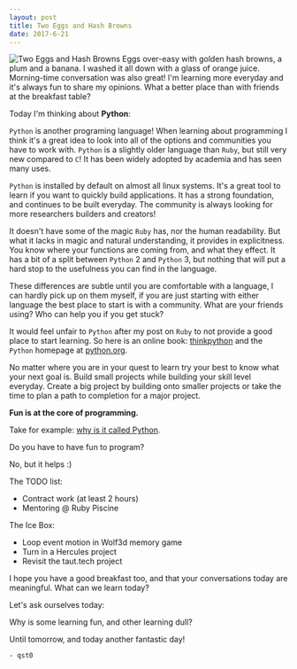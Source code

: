 ```yaml
---
layout: post
title: Two Eggs and Hash Browns
date: 2017-6-21
---
```

![Two Eggs and Hash Browns](http://cerealize.me/images/2017-6-21.jpg)
Eggs over-easy with golden hash browns, a plum and a banana.
I washed it all down with a glass of orange juice.
Morning-time conversation was also great!
I'm learning more everyday and it's always fun to share my opinions.
What a better place than with friends at the breakfast table?

Today I'm thinking about **Python**:

`Python` is another programing language!
When learning about programming I think it's a great idea
to look into all of the options and communities you have to work with.
`Python` is a slightly older language than `Ruby`, but still very new compared to `C`!
It has been widely adopted by academia and has seen many uses.

`Python` is installed by default on almost all linux systems.
It's a great tool to learn if you want to quickly build applications.
It has a strong foundation, and continues to be built everyday.
The community is always looking for more researchers builders and creators!

It doesn't have some of the magic `Ruby` has, nor the human readability.
But what it lacks in magic and natural understanding, it provides in explicitness.
You know where your functions are coming from, and what they effect.
It has a bit of a split between `Python` 2 and `Python` 3, but nothing that will put a hard stop to the usefulness you can find in the language.

These differences are subtle until you are comfortable with a language,
I can hardly pick up on them myself,
if you are just starting with either language the best place to start is with a community. What are your friends using? Who can help you if you get stuck?

It would feel unfair to `Python` after my post on `Ruby`
to not provide a good place to start learning.
So here is an online book:
[thinkpython](http://greenteapress.com/thinkpython/html/index.html)
and the `Python` homepage at [python.org](https://www.python.org/).

No matter where you are in your quest to learn try your best to know what your next goal is. Build small projects while building your skill level everyday. Create a big project by building onto smaller projects or take the time to plan a path to completion for a major project.

__Fun is at the core of programming.__

Take for example: [why is it called Python](https://docs.python.org/3/faq/general.html#why-is-it-called-python).

Do you have to have fun to program?

No, but it helps :)


The TODO list:
* Contract work (at least 2 hours)
* Mentoring @ Ruby Piscine

The Ice Box:
* Loop event motion in Wolf3d memory game
* Turn in a Hercules project
* Revisit the taut.tech project

I hope you have a good breakfast too, and that your conversations today are meaningful. What can we learn today?

Let's ask ourselves today:

Why is some learning fun, and other learning dull?

Until tomorrow, and today another fantastic day!

`- qst0`
